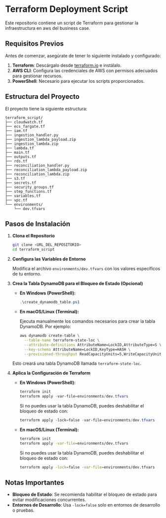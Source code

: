 # Terraform Deployment Script

Este repositorio contiene un script de Terraform para gestionar la infraestructura en aws del business case.

## Requisitos Previos

Antes de comenzar, asegúrate de tener lo siguiente instalado y configurado:

1. **Terraform**: Descárgalo desde [terraform.io](https://www.terraform.io/downloads.html) e instálalo.
2. **AWS CLI**: Configura las credenciales de AWS con permisos adecuados para gestionar recursos.
3. **PowerShell**: Necesario para ejecutar los scripts proporcionados.

## Estructura del Proyecto

El proyecto tiene la siguiente estructura:

```plaintext
terraform_script/
├── cloudwatch.tf
├── ecs_fargate.tf
├── iam.tf
├── ingestion_handler.py
├── ingestion_lambda_payload.zip
├── ingestion_lambda.zip
├── lambda.tf
├── main.tf
├── outputs.tf
├── rds.tf
├── reconciliation_handler.py
├── reconciliation_lambda_payload.zip
├── reconciliation_lambda.zip
├── s3.tf
├── secrets.tf
├── security_groups.tf
├── step_functions.tf
├── variables.tf
├── vpc.tf
└── environments/
    └── dev.tfvars
```

## Pasos de Instalación

1. **Clona el Repositorio**

   ```bash
   git clone <URL_DEL_REPOSITORIO>
   cd terraform_script
   ```

2. **Configura las Variables de Entorno**

   Modifica el archivo `environments/dev.tfvars` con los valores específicos de tu entorno.

3. **Crea la Tabla DynamoDB para el Bloqueo de Estado (Opcional)**

   - **En Windows (PowerShell):**

     ```powershell
     .\create_dynamodb_table.ps1
     ```

   - **En macOS/Linux (Terminal):**

     Ejecuta manualmente los comandos necesarios para crear la tabla DynamoDB. Por ejemplo:

     ```bash
     aws dynamodb create-table \
       --table-name terraform-state-loc \
       --attribute-definitions AttributeName=LockID,AttributeType=S \
       --key-schema AttributeName=LockID,KeyType=HASH \
       --provisioned-throughput ReadCapacityUnits=5,WriteCapacityUnits=5
     ```

   Esto creará una tabla DynamoDB llamada `terraform-state-loc`.

4. **Aplica la Configuración de Terraform**

   - **En Windows (PowerShell):**

     ```powershell
     terraform init
     terraform apply -var-file=environments/dev.tfvars
     ```

     Si no puedes usar la tabla DynamoDB, puedes deshabilitar el bloqueo de estado con:

     ```powershell
     terraform apply -lock=false -var-file=environments/dev.tfvars
     ```

   - **En macOS/Linux (Terminal):**

     ```bash
     terraform init
     terraform apply -var-file=environments/dev.tfvars
     ```

     Si no puedes usar la tabla DynamoDB, puedes deshabilitar el bloqueo de estado con:

     ```bash
     terraform apply -lock=false -var-file=environments/dev.tfvars
     ```

## Notas Importantes

- **Bloqueo de Estado**: Se recomienda habilitar el bloqueo de estado para evitar modificaciones concurrentes.
- **Entornos de Desarrollo**: Usa `-lock=false` solo en entornos de desarrollo o pruebas.
